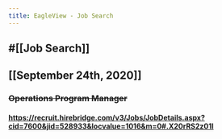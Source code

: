 ```yaml
---
title: EagleView - Job Search
---
```


## #[[Job Search]]

## 

## [[September 24th, 2020]]
### ~~Operations Program Manager~~
#### https://recruit.hirebridge.com/v3/Jobs/JobDetails.aspx?cid=7600&jid=528933&locvalue=1016&m=0#.X20rRS2z01I
